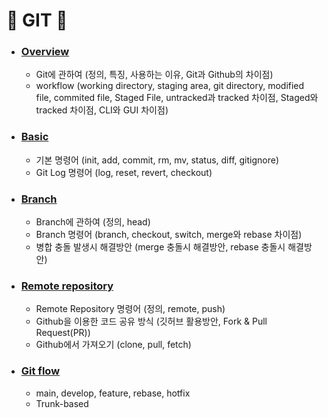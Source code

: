 # :star2: GIT :star2:

- ### [Overview](https://github.com/cw001121/TIL/blob/main/GIT/Overview.md)

  - Git에 관하여 (정의, 특징, 사용하는 이유, Git과 Github의 차이점)
  - workflow (working directory, staging area, git directory, modified file, commited file, Staged File, untracked과 tracked 차이점, Staged와 tracked 차이점, CLI와 GUI 차이점)

- ### [Basic](https://github.com/cw001121/TIL/blob/main/GIT/Basic.md)

  - 기본 명령어 (init, add, commit, rm, mv, status, diff, gitignore)
  - Git Log 명령어 (log, reset, revert, checkout)

- ### [Branch](https://github.com/cw001121/TIL/blob/main/GIT/Branch.md)

  - Branch에 관하여 (정의, head)
  - Branch 명령어 (branch, checkout, switch, merge와 rebase 차이점)
  - 병합 충돌 발생시 해결방안 (merge 충돌시 해결방안, rebase 충돌시 해결방안)

- ### [Remote repository](https://github.com/cw001121/TIL/blob/main/GIT/Remote_repository.md)

  - Remote Repository 명령어 (정의, remote, push)
  - Github을 이용한 코드 공유 방식 (깃허브 활용방안, Fork & Pull Request(PR))
  - Github에서 가져오기 (clone, pull, fetch)

- ### [Git flow](https://github.com/cw001121/TIL/blob/main/GIT/GitFlow.md)

  - main, develop, feature, rebase, hotfix
  - Trunk-based
